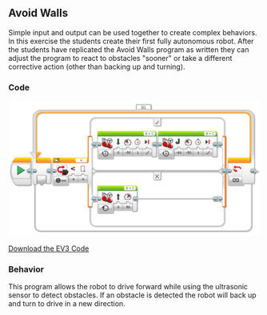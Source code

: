 ## Avoid Walls
Simple input and output can be used together to create complex behaviors. In this exercise the students create their first fully autonomous robot. After the students have replicated the Avoid Walls program as written they can adjust the program to react to obstacles "sooner" or take a different corrective action (other than backing up and turning).

### Code

<img src="https://github.com/DaveKT/ToT-Robotics-EV3/raw/master/docs/ev3/AvoidWalls.png" alt="Image of Program Code" />

[Download the EV3 Code](docs/ev3/AvoidWallsv2.ev3)


### Behavior
This program allows the robot to drive forward while using the ultrasonic sensor to detect obstacles. If an obstacle is detected the robot will back up and turn to drive in a new direction.
